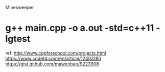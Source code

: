 
Minesweeper

# g++ main.cpp -o a.out -std=c++11 -lgtest

ref: http://www.cppforschool.com/projects.html
     https://www.codetd.com/en/article/12403180
     https://gist.github.com/mawenbao/9223908